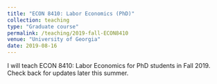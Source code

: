 ```yaml
---
title: "ECON 8410: Labor Economics (PhD)"
collection: teaching
type: "Graduate course"
permalink: /teaching/2019-fall-ECON8410
venue: "University of Georgia"
date: 2019-08-16
---
```


I will teach ECON 8410: Labor Economics for PhD students in Fall 2019. Check back for updates later this summer.
